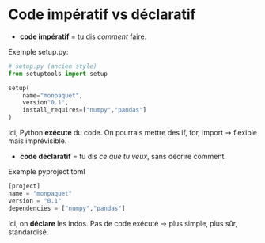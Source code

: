 # Code impératif vs déclaratif

- **code impératif** = tu dis *comment* faire.

Exemple setup.py: 

```python
# setup.py (ancien style)
from setuptools import setup

setup(
    name="monpaquet",
    version"0.1",
    install_requires=["numpy","pandas"]
)
```

Ici, Python **exécute** du code. On pourrais mettre des if, for, import -> flexible mais imprévisible.

- **code déclaratif** = tu dis *ce que tu veux*, sans décrire comment.

Exemple pyproject.toml

```python
[project]
name = "monpaquet"
version = "0.1"
dependencies = ["numpy","pandas"]
```

Ici, on **déclare** les indos. Pas de code exécuté -> plus simple, plus sûr, standardisé.





